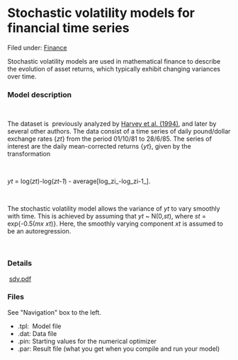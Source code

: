 #  Stochastic volatility models for financial time series

Filed under:  [Finance][1]

Stochastic volatility models are used in mathematical finance to describe the evolution of asset returns, which typically exhibit changing variances over time.

### Model description

 

The dataset is  previously analyzed by [Harvey et al. (1994)][2], and later by several other authors. The data consist of a time series of daily pound/dollar exchange rates {_zt_} from the period 01/10/81 to 28/6/85. The series of interest are the daily mean-corrected returns {_yt_}, given by the transformation

 

_yt_ = log(_zt_)-log(_zt-1_) \- average[log_zi_-log_zi-1_].

 

The stochastic volatility model allows the variance of _yt_ to vary smoothly with time. This is achieved by assuming that _yt_ ~ N(0,_st_), where _st_ = exp{-0.5(_mx_ _xt_)}. Here, the smoothly varying component _xt_ is assumed to be an autoregression.

 

### Details   

 [sdv.pdf][3]

### Files

See "Navigation" box to the left.

* .tpl:  Model file
* .dat: Data file
* .pin: Starting values for the numerical optimizer  
* .par: Result file (what you get when you compile and run your model)  

 

[1]: http://www.admb-project.org/@@search?Subject:list=Finance
[2]: citations.html#harv:ruiz:shep:1994
[3]: ./sdv.pdf "sdv.pdf"
